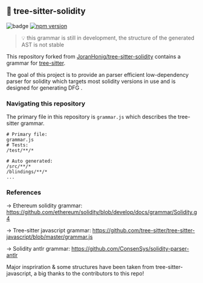 ## 🌴 tree-sitter-solidity 
![badge](https://action-badges.now.sh/JoranHonig/tree-sitter-solidity)
[![npm version](https://badge.fury.io/js/tree-sitter-solidity.svg)](https://badge.fury.io/js/tree-sitter-solidity)

> 💡 this grammar is still in development, the structure of the generated AST is not stable

This repository forked from [JoranHonig/tree-sitter-solidity](https://github.com/JoranHonig/tree-sitter-solidity) contains a grammar for [tree-sitter](https://github.com/tree-sitter/tree-sitter).

The goal of this project is to provide an parser efficient low-dependency parser for solidity which targets most solidity versions in use and is designed for generating DFG .


### Navigating this repository
The primary file in this repository is `grammar.js` which describes the tree-sitter grammar.

```
# Primary file:
grammar.js
# Tests:
/test/**/*

# Auto generated:
/src/**/*
/blindings/**/*
...
```

### References
-> Ethereum solidity grammar: https://github.com/ethereum/solidity/blob/develop/docs/grammar/Solidity.g4

-> Tree-sitter javascript grammar: https://github.com/tree-sitter/tree-sitter-javascript/blob/master/grammar.js

-> Solidity antlr grammar: https://github.com/ConsenSys/solidity-parser-antlr

Major inspriration & some structures have been taken from tree-sitter-javascript, a big thanks to the contributors to this repo! 
